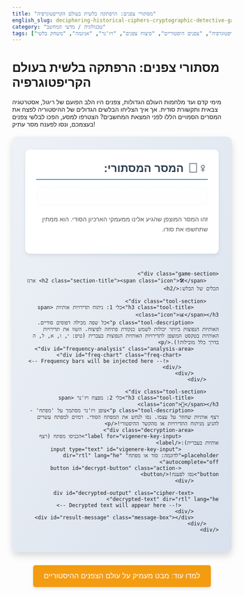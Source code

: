 ```yaml
---
title: "מסתורי צפנים: הרפתקה בלשית בעולם הקריפטוגרפיה"
english_slug: deciphering-historical-ciphers-cryptographic-detective-game
category: "טכנולוגיה / מדעי המחשב"
tags: ["קריפטוגרפיה", "צפנים היסטוריים", "פיצוח צפנים", "ויז'נר", "אניגמה", "משחק בלשי"]
---
```

# מסתורי צפנים: הרפתקה בלשית בעולם הקריפטוגרפיה

מימי קדם ועד מלחמות העולם הגדולות, צפנים היו הלב הפועם של ריגול, אסטרטגיה צבאית ותקשורת סודית. אך איך הצליחו הבלשים הגדולים של ההיסטוריה לפצח את המסרים הסמויים הללו לפני המצאת המחשבים? הצטרפו למסע, הפכו לבלשי צפנים בעצמכם, ונסו לפענח מסר עתיק!

<div id="cipher-game-app" class="game-container">
    <div class="game-section">
        <h2 class="section-title"><span class="icon">🕵️‍♀️</span> המסר המסתורי:</h2>
        <div id="ciphertext-display" class="cipher-text fade-in"></div>
        <p class="section-description">זהו המסר המוצפן שהגיע אלינו ממעמקי הארכיון הסודי. הוא ממתין שתחשפו את סודו.</p>
    </div>

    <div class="game-section">
        <h2 class="section-title"><span class="icon">🛠️</span> ארגז הכלים של הבלש:</h2>

        <div class="tool-section">
            <h3 class="tool-title">כלי 1: ניתוח תדירויות אותיות <span class="icon">📊</span></h3>
            <p class="tool-description">כל שפה מכילה דפוסים סודיים. האותיות הנפוצות ביותר יכולות לשמש כנקודת פתיחה לפיצוח. השוו את תדירויות האותיות בטקסט המוצפן לתדירויות האותיות הנפוצות בעברית (טיפ: י, ו, א, ל, ה בדרך כלל מובילות!).</p>
            <div id="frequency-analysis" class="analysis-area">
                <div id="freq-chart" class="freq-chart">
                    <!-- Frequency bars will be injected here -->
                </div>
            </div>
        </div>

        <div class="tool-section">
            <h3 class="tool-title">כלי 2: מפצח ויז'נר <span class="icon">🔐</span></h3>
            <p class="tool-description">צופן ויז'נר מסתמך על 'מפתח' - רצף אותיות שחוזר על עצמו. נסו לנחש את המפתח הסודי. רמזים למפתח עשויים להגיע מניתוח התדירויות או מהקשר ההיסטורי!</p>
            <div class="decryption-area">
                <label for="vigenere-key-input">הכניסו מפתח (רצף אותיות בעברית):</label>
                <input type="text" id="vigenere-key-input" placeholder="לדוגמה: סוד או מפתח" dir="rtl" lang="he" autocomplete="off">
                <button id="decrypt-button" class="action-button">נסו לפענח!</button>
            </div>

            <div id="decrypted-output" class="cipher-text decrypted-text" dir="rtl" lang="he">
                <!-- Decrypted text will appear here -->
            </div>
            <div id="result-message" class="message-box"></div>
        </div>
    </div>
</div>

<style>
    /* כללי */
    #cipher-game-app {
        font-family: 'Arial', sans-serif;
        direction: rtl;
        text-align: right;
        margin: 20px auto;
        padding: 30px;
        border: none;
        border-radius: 12px;
        background: linear-gradient(to bottom right, #eef2f7, #d8e1ed); /* Soft gradient */
        box-shadow: 0 8px 16px rgba(0, 0, 0, 0.15); /* Subtle shadow */
        max-width: 800px; /* Limit width for better readability */
    }

    .game-container {
        /* Add some flex/grid if sections need layout control */
        display: flex;
        flex-direction: column;
        gap: 25px; /* Space between main sections */
    }

    .game-section {
        background-color: #ffffff;
        padding: 25px;
        border-radius: 10px;
        box-shadow: 0 4px 8px rgba(0, 0, 0, 0.08);
    }

    .section-title, .tool-title {
        color: #2c3e50; /* Darker blue */
        margin-top: 0;
        margin-bottom: 15px;
        font-size: 1.8em;
        border-bottom: 2px solid #3498db; /* Accent line */
        padding-bottom: 8px;
        display: flex;
        align-items: center;
    }

    .tool-title {
         font-size: 1.4em;
         border-bottom: 1px dashed #bdc3c7; /* Lighter accent */
    }

    .icon {
        margin-left: 10px;
        font-size: 1.2em; /* Adjust size relative to title */
    }

    .section-description, .tool-description {
        color: #555;
        line-height: 1.6;
        margin-bottom: 20px;
    }

    .cipher-text {
        border: 2px dashed #3498db; /* Vibrant blue dashed border */
        padding: 20px;
        margin-bottom: 20px;
        background-color: #ecf0f1; /* Light gray/blue background */
        font-family: 'Courier New', monospace;
        white-space: pre-wrap;
        word-break: break-word;
        font-size: 1.1em;
        color: #2c3e50;
        border-radius: 6px;
        overflow-x: auto; /* Prevent overflow on small screens */
    }

    .decrypted-text {
         background-color: #d5e5f0; /* Slightly different shade */
         min-height: 3em; /* Ensure space for output */
    }


    /* Tool-specific styles */
    .tool-section {
        margin-bottom: 25px;
        padding: 20px;
        border: 1px solid #e0e0e0; /* Light grey border */
        border-radius: 8px;
        background-color: #fcfcfc; /* White background */
        box-shadow: inset 0 1px 3px rgba(0,0,0,0.05); /* Subtle inset shadow */
    }

    .analysis-area, .decryption-area {
        margin-top: 15px;
        padding-top: 15px;
        border-top: 1px dashed #eee;
    }


    input[type="text"] {
        padding: 10px 12px;
        margin-left: 15px;
        border: 1px solid #bdc3c7;
        border-radius: 5px;
        font-size: 1em;
        transition: border-color 0.3s ease, box-shadow 0.3s ease;
        width: calc(100% - 150px); /* Adjust width */
        max-width: 300px; /* Max width for input */
    }

     input[type="text"]:focus {
         border-color: #3498db;
         box-shadow: 0 0 8px rgba(52, 152, 219, 0.3);
         outline: none; /* Remove default outline */
     }

    .action-button {
        padding: 12px 25px;
        background-color: #2ecc71; /* Green button */
        color: white;
        border: none;
        border-radius: 5px;
        cursor: pointer;
        font-size: 1.1em;
        transition: background-color 0.3s ease, transform 0.1s ease;
        box-shadow: 0 4px 6px rgba(0, 0, 0, 0.1);
    }

    .action-button:hover {
        background-color: #27ae60; /* Darker green */
        box-shadow: 0 5px 8px rgba(0, 0, 0, 0.15);
    }

    .action-button:active {
        transform: scale(0.98); /* Slight press effect */
    }

    .message-box {
        margin-top: 20px;
        padding: 15px;
        border-radius: 6px;
        font-weight: bold;
        text-align: center;
        transition: background-color 0.3s ease, color 0.3s ease;
    }

    .message-box.error {
        background-color: #fdedec; /* Light red */
        color: #c0392b; /* Dark red */
        border: 1px solid #e74c3c;
    }

    .message-box.success {
        background-color: #e8f8f5; /* Light green */
        color: #27ae60; /* Dark green */
         border: 1px solid #2ecc71;
        animation: tada 1s cubic-bezier(0.68, -0.55, 0.27, 1.55); /* Add success animation */
    }

    @keyframes tada {
      from { transform: scale3d(1, 1, 1); }
      10%, 20% { transform: scale3d(.9, .9, .9) rotate3d(0, 0, 1, -3deg); }
      30%, 50%, 70%, 90% { transform: scale3d(1.1, 1.1, 1.1) rotate3d(0, 0, 1, 3deg); }
      40%, 60%, 80% { transform: scale3d(1.1, 1.1, 1.1) rotate3d(0, 0, 1, -3deg); }
      to { transform: scale3d(1, 1, 1); }
    }


    /* Frequency Chart Styles */
    .freq-chart {
        display: flex;
        height: 120px; /* Taller bars */
        align-items: flex-end;
        border-bottom: 2px solid #bdc3c7;
        margin-top: 15px;
        padding-bottom: 8px;
        gap: 3px; /* More space */
        overflow-x: auto; /* Allow scrolling if too many bars */
        padding-left: 15px; /* Space for bars/labels */
         scrollbar-width: thin; /* Make scrollbar thinner */
         scrollbar-color: #3498db #ecf0f1; /* Custom scrollbar colors */
    }

    .freq-chart::-webkit-scrollbar {
        height: 8px;
    }

    .freq-chart::-webkit-scrollbar-track {
        background: #ecf0f1;
        border-radius: 10px;
    }

    .freq-chart::-webkit-scrollbar-thumb {
        background: #3498db;
        border-radius: 10px;
    }


    .freq-bar {
        flex-shrink: 0; /* Prevent bars from shrinking */
        width: 25px; /* Fixed width for bars */
        background-color: #3498db; /* Blue bars */
        position: relative;
        display: flex;
        justify-content: center;
        align-items: flex-start;
        color: #2c3e50;
        font-size: 0.9em;
        text-align: center;
        cursor: pointer; /* Indicate interactivity */
        transition: background-color 0.3s ease, transform 0.3s ease, height 0.8s ease; /* Smooth transitions */
        border-top-left-radius: 3px;
        border-top-right-radius: 3px;
        min-height: 5px; /* Minimum height even if count is 0 */
    }

    .freq-bar:hover {
        background-color: #2980b9; /* Darker blue on hover */
        transform: translateY(-5px); /* Slight lift effect */
    }

     .freq-bar span {
        position: absolute;
        bottom: -25px; /* Position below the bar */
        font-weight: bold;
        font-size: 1em;
        color: #555;
        transition: color 0.3s ease;
    }

    .freq-bar:hover span {
         color: #000;
    }

    .freq-bar::before {
        content: attr(data-info); /* Use data-info for percentage/count */
        position: absolute;
        top: -30px; /* Position above the bar */
        left: 50%;
        transform: translateX(-50%);
        background-color: rgba(44, 62, 80, 0.9); /* Dark background */
        color: white;
        padding: 5px 8px;
        border-radius: 4px;
        white-space: nowrap;
        opacity: 0;
        pointer-events: none;
        transition: opacity 0.3s ease, top 0.3s ease;
        font-size: 0.9em;
        z-index: 10; /* Ensure tooltip is above other elements */
    }

    .freq-bar:hover::before {
        opacity: 1;
        top: -40px; /* Move up slightly on hover */
    }

    .fade-in {
        animation: fadeIn 1.5s ease-out;
    }

    @keyframes fadeIn {
        from { opacity: 0; }
        to { opacity: 1; }
    }

     /* Explanation Toggle Button */
    #toggle-explanation {
        display: block;
        margin: 30px auto 20px auto; /* More space around */
        padding: 15px 25px;
        font-size: 1.2em;
        background-color: #f39c12; /* Orange button */
        color: white;
        border: none;
        border-radius: 5px;
        cursor: pointer;
        transition: background-color 0.3s ease, transform 0.1s ease;
        box-shadow: 0 4px 6px rgba(0, 0, 0, 0.1);
    }
     #toggle-explanation:hover {
        background-color: #e67e22; /* Darker orange */
         box-shadow: 0 5px 8px rgba(0, 0, 0, 0.15);
    }
     #toggle-explanation:active {
        transform: scale(0.98); /* Slight press effect */
    }


    /* Explanation Section */
    #explanation {
        margin-top: 20px;
        padding: 30px;
        border: none;
        border-radius: 12px;
        background-color: #ecf0f1; /* Light background */
        box-shadow: 0 4px 8px rgba(0, 0, 0, 0.1);
        display: none; /* Initially hidden */
        line-height: 1.7;
        color: #333;
         max-width: 800px;
         margin-left: auto;
         margin-right: auto;
    }

    #explanation h2 {
         color: #2c3e50;
         margin-bottom: 15px;
         font-size: 2em;
         border-bottom: 2px solid #bdc3c7;
         padding-bottom: 10px;
    }

     #explanation h3 {
         color: #34495e; /* Slightly lighter dark blue */
         margin-top: 25px;
         margin-bottom: 10px;
         font-size: 1.5em;
         border-bottom: 1px dashed #bdc3c7;
         padding-bottom: 5px;
     }


    #explanation p {
        margin-bottom: 15px;
        line-height: 1.7;
    }

    #explanation ul {
        margin-bottom: 15px;
        padding-right: 25px; /* Hebrew list style */
        list-style-type: disc; /* Use discs */
    }

    #explanation li {
        margin-bottom: 10px;
    }

    #explanation strong {
        color: #2c3e50; /* Emphasize key terms */
    }

    /* Responsive adjustments */
    @media (max-width: 600px) {
        #cipher-game-app, #explanation {
            padding: 20px;
        }
        .section-title {
            font-size: 1.6em;
        }
         .tool-title {
             font-size: 1.3em;
         }
        .action-button {
            width: 100%;
            margin-top: 15px;
        }
        input[type="text"] {
            width: calc(100% - 24px); /* Full width minus padding */
             margin-left: 0;
             margin-bottom: 15px;
             display: block; /* Stack input and button */
             max-width: none;
        }
         .decryption-area label {
             display: block;
             margin-bottom: 5px;
         }
        .freq-chart {
            height: 100px;
        }
        .freq-bar {
             width: 20px; /* Slightly thinner bars */
         }
         .freq-bar span {
             bottom: -20px;
             font-size: 0.9em;
         }
         .freq-bar::before {
             top: -25px;
             font-size: 0.8em;
         }
          .freq-bar:hover::before {
             top: -35px;
         }
        #toggle-explanation {
            font-size: 1em;
            padding: 12px 20px;
        }
    }

</style>

<button id="toggle-explanation">למדו עוד: מבט מעמיק על עולם הצפנים ההיסטוריים</button>

<div id="explanation">
    <h2>הסבר: צלילה לעומק עולם הצפנים ההיסטוריים</h2>

    <h3>מהי הצפנה ולמה היא הייתה כה חשובה?</h3>
    <p><strong>הצפנה</strong> היא אמנות הפיכת מידע לקוד סודי שרק הנמען המיועד יכול לקרוא. לאורך ההיסטוריה, היכולת לשלוח ולקבל מסרים סודיים שינתה את מהלך הקרבות, השפיעה על החלטות פוליטיות גורליות, ואף הכריעה מלחמות. ממגילות עתיקות במצרים ועד מכונות מסתוריות כמו האניגמה, הצפנה הייתה כלי הכרחי למי שהיה לו מידע חשוב להסתיר.</p>

    <h3>צפנים קלאסיים: מהקל למורכב</h3>
    <p>הצפנים הראשונים היו פשוטים יחסית. <strong>צופן החלפה פשוט</strong> (כמו צופן קיסר המפורסם) פשוט החליף כל אות באות אחרת באופן קבוע. למשל, כל א' הפכה ל-ד', כל ב' ל-ה', וכן הלאה. זה נשמע בטוח, אך מספיק טקסט מוצפן מאפשר להשתמש בשיטה גאונית: <strong>ניתוח תדירויות</strong>. מכיוון שגם בשפה מוצפנת תדירויות האותיות המקוריות נשמרות (האות הכי נפוצה בטקסט המוצפן היא כנראה ההצפנה של האות הכי נפוצה בשפת המקור), ניתן "לשבור" צפנים כאלה בקלות יחסית על ידי ספירת האותיות.</p>

    <p><strong>צופן ויז'נר</strong> עלה מדרגה. במקום החלפה אחת קבועה, הוא השתמש בסדרה של החלפות, המשתנות בהתאם ל"מפתח" - מילה או ביטוי סודי. כל אות בטקסט המקור הוצפנה באמצעות "הסטה" באלפבית, כשההסטה נקבעה על ידי האות המקבילה במפתח (שחוזר על עצמו). כך, אותה אות בטקסט המקור יכלה להיות מוצפנת לאותיות שונות בטקסט המוצפן, מה שהפך את ניתוח התדירויות הפשוט לבלתי יעיל. במשך מאות שנים הוא נחשב ל"בלתי ניתן לפיצוח" ("le chiffre indéchiffrable").</p>

    <h3>פיצוח ויז'נר: האשליה נשברת</h3>
    <p>האשליה של ויז'נר נשברה בזכות תובנות מתמטיות. השיטה המרכזית לפיצוח היא מציאת אורך המפתח. <strong>מבחן קסיסקי</strong> הוא טכניקה קלאסית שמזהה רצפים חוזרים בטקסט המוצפן. אם אותו רצף הופיע בטקסט המקור והוצפן עם אותה סדרה של אותיות מהמפתח, המרחק ביניהם יהיה כפולה של אורך המפתח. לאחר שמוצאים את אורך המפתח (נניח N), ניתן לפצל את הטקסט המוצפן ל-N "תת-טקסטים". כל תת-טקסט למעשה הוצפן בצופן החלפה פשוט (כי הוא מוצפן תמיד עם אותה אות מהמפתח)! עכשיו, ניתן להשתמש בניתוח תדירויות על כל אחד מהתת-טקסטים הללו בנפרד כדי לחשוף את ההחלפה המתאימה, ודרכה - את אות המפתח המתאימה.</p>

    <h3>המעבר לעידן המכונות והמחשבים</h3>
    <p>במאה ה-20, מכונות הצפנה כמו <strong>האניגמה</strong> הגרמנית הביאו את הקריפטוגרפיה הקלאסית לשיאה. מכונות אלו יצרו החלפות מורכבות שהשתנו בכל אות, מה שהפך פיצוח ידני לבלתי אפשרי. פיצוח האניגמה, מאמץ משותף שכלל גאונים כמו אלן טיורינג ושימוש בטכניקות מתמטיות מתקדמות ובמכונות חישוב ראשוניות (כמו הקולוסוס), היה הישג קריפטוגרפי אדיר שנחשב לאחד הגורמים המרכזיים לקיצור מלחמת העולם השנייה.</p>

    <p>כיום, הקריפטוגרפיה המודרנית נשענת על עקרונות מתמטיים מורכבים בהרבה (כמו תורת המספרים ואלגוריתמים קשים לפתרון חישובי) ולא על החלפות פשוטות. צפנים מודרניים (כמו AES, RSA) מאבטחים את התקשורת הדיגיטלית שלנו בכל רגע, והם חסינים בפני השיטות הקלאסיות של ניתוח תדירויות ומבחן קסיסקי. המעבר הזה הפך את עולם אבטחת המידע למורכב ובטוח פי כמה.</p>
</div>

<script>
    document.addEventListener('DOMContentLoaded', () => {
        const ciphertextDisplay = document.getElementById('ciphertext-display');
        const freqChart = document.getElementById('freq-chart');
        const keyInput = document.getElementById('vigenere-key-input');
        const decryptButton = document.getElementById('decrypt-button');
        const decryptedOutput = document.getElementById('decrypted-output');
        const resultMessage = document.getElementById('result-message');
        const explanationDiv = document.getElementById('explanation');
        const toggleExplanationButton = document.getElementById('toggle-explanation');

        // Hebrew alphabet - ensure consistent order
        const alphabet = "אבגדהוזחטיכלמנסעפצקרשת"; // 22 letters
        const alphabetMap = {};
        alphabet.split('').forEach((letter, index) => {
            alphabetMap[letter] = index;
        });

        // --- Game Setup ---
        // Use a more "historic" or intriguing original message
        const originalMessage = "הניצחון שייך למי שמפצח את המסר בטרם עת";
        // Use a slightly longer, but findable key related to the message or context
        const secretKey = "פיצוח"; // Key related to the message
        let ciphertext = "";
        // Normalize message to contain only Hebrew letters for encryption
        const normalizedMessage = originalMessage.split('').filter(char => alphabetMap[char] !== undefined).join('');

        // Encrypt using Vigenère
        for (let i = 0; i < normalizedMessage.length; i++) {
            const messageChar = normalizedMessage[i];
            const keyChar = secretKey[i % secretKey.length];

            const messageIndex = alphabetMap[messageChar];
            const keyIndex = alphabetMap[keyChar];

            // Check if characters are in the Hebrew alphabet map
            if (messageIndex !== undefined && keyIndex !== undefined) {
                const encryptedIndex = (messageIndex + keyIndex) % alphabet.length;
                ciphertext += alphabet[encryptedIndex];
            }
             // If the character wasn't in the normalized message, it's ignored.
             // If we normalized differently, we'd handle non-alphabet chars here.
        }

        ciphertextDisplay.textContent = ciphertext;

        // --- Frequency Analysis Tool ---
        function analyzeFrequency(text) {
            const frequency = {};
            for (const char of alphabet) {
                frequency[char] = 0;
            }
            let totalLetters = 0;
            for (const char of text) {
                if (alphabetMap[char] !== undefined) {
                    frequency[char]++;
                    totalLetters++;
                }
            }

            const freqData = Object.keys(frequency).map(char => ({
                char: char,
                count: frequency[char],
                percentage: totalLetters > 0 ? (frequency[char] / totalLetters) * 100 : 0
            })).sort((a, b) => alphabet.indexOf(a.char) - alphabet.indexOf(b.char)); // Sort by alphabet order for chart consistency

            return freqData;
        }

        function displayFrequency(freqData) {
            freqChart.innerHTML = ''; // Clear previous chart
            const maxCount = Math.max(...freqData.map(item => item.count));
            const minHeight = 5; // Minimum height for a bar (in px or percentage)

            freqData.forEach(item => {
                const bar = document.createElement('div');
                bar.classList.add('freq-bar');
                 // Calculate height: scale relative to max, ensure min height
                const barHeightPercentage = maxCount > 0 ? (item.count / maxCount) * (100 - minHeight/1.2) + minHeight/1.2 : minHeight/1.2; // Scale between minHeight and 100%
                bar.style.height = `${barHeightPercentage}%`;
                bar.setAttribute('data-count', item.count);
                bar.setAttribute('data-info', `${item.char}: ${item.count} (${item.percentage.toFixed(1)}%)`); // Info for tooltip

                const span = document.createElement('span');
                span.textContent = item.char;
                bar.appendChild(span);

                freqChart.appendChild(bar);

                // Optional: Add animation delay for staggered effect
                // bar.style.animationDelay = `${Math.random() * 0.5}s`;
            });

            // Trigger bar height animation after they are added to the DOM
            setTimeout(() => {
                 freqChart.querySelectorAll('.freq-bar').forEach(bar => {
                    // Force reflow to ensure transition works on initial height
                    // bar.offsetHeight;
                     // Height is already set, CSS transition handles it.
                 });
            }, 10); // Small delay
        }

        const ciphertextFreq = analyzeFrequency(ciphertext);
        displayFrequency(ciphertextFreq);

        // --- Decryption Tool (Vigenère) ---
        function decryptVigenere(text, key) {
            let decryptedText = "";
            const normalizedKey = key.trim().toUpperCase().split('').filter(char => alphabetMap[char] !== undefined).join(''); // Normalize and validate key
            if (normalizedKey.length === 0) {
                return "הכניסו מפתח תקין (אותיות בעברית).";
            }

            for (let i = 0; i < text.length; i++) {
                const textChar = text[i];
                // Cycle through the normalized key
                const keyChar = normalizedKey[i % normalizedKey.length];

                const textIndex = alphabetMap[textChar];
                const keyIndex = alphabetMap[keyChar];

                if (textIndex !== undefined && keyIndex !== undefined) {
                    // Vigenère decryption formula: (C - K) mod N
                    // Ensure result is non-negative: (C - K + N) mod N
                    const decryptedIndex = (textIndex - keyIndex + alphabet.length) % alphabet.length;
                    decryptedText += alphabet[decryptedIndex];
                } else {
                     // This case shouldn't happen if ciphertext only contains alphabet chars
                     // but good practice to handle potential non-alphabet chars
                     decryptedText += textChar; // Keep original char if not in alphabet
                }
            }
             // Add spaces back *roughly* based on original message length sections.
             // This is a very simple approximation for display.
             const chunkSize = Math.ceil(normalizedMessage.length / (originalMessage.split(' ').length || 1)) + 2; // Estimate chunk size
             let formattedDecrypted = "";
             for(let i = 0; i < decryptedText.length; i += chunkSize) {
                 formattedDecrypted += decryptedText.substring(i, i + chunkSize) + " ";
             }
             return formattedDecrypted.trim(); // Trim trailing space

        }

        decryptButton.addEventListener('click', () => {
            const userKey = keyInput.value.trim().toUpperCase(); // Normalize input key
            const decryptedAttempt = decryptVigenere(ciphertext, userKey);
            decryptedOutput.textContent = decryptedAttempt;

            // Check if the decryption is correct by comparing the normalized decrypted text
            // with the normalized original message. This avoids issues with spaces/punctuation.
            const normalizedDecryptedAttempt = decryptedAttempt.split('').filter(char => alphabetMap[char] !== undefined).join('');
            const isCorrect = normalizedDecryptedAttempt === normalizedMessage;


            if (userKey.length === 0 || userKey.split('').filter(char => alphabetMap[char] !== undefined).join('').length === 0) {
                 resultMessage.textContent = "בלש יקר, עליך להכניס מפתח (אותיות בעברית) כדי לנסות לפענח!";
                 resultMessage.className = 'message-box error'; // Reset classes
            } else if (isCorrect) {
                 resultMessage.textContent = `משימה הושלמה! המפתח "${secretKey}" נכון! המסר המקורי הוא: ${originalMessage}`; // Show original message on success
                 resultMessage.className = 'message-box success'; // Reset classes
                 resultMessage.classList.add('success'); // Add success class for animation/styling
            } else {
                 resultMessage.textContent = "המפתח אינו נכון. המסר עדיין מוצפן. נסו שנית או השתמשו בכלים האחרים למציאת רמזים!";
                 resultMessage.className = 'message-box error'; // Reset classes
                 resultMessage.classList.add('error'); // Add error class for styling
            }
        });

         // Allow pressing Enter in key input
         keyInput.addEventListener('keypress', function(event) {
            if (event.key === 'Enter') {
                event.preventDefault(); // Prevent form submission
                decryptButton.click();
            }
         });


        // --- Explanation Toggle ---
        toggleExplanationButton.addEventListener('click', () => {
            const isHidden = explanationDiv.style.display === 'none' || explanationDiv.style.display === '';
            explanationDiv.style.display = isHidden ? 'block' : 'none';
            toggleExplanationButton.textContent = isHidden ? 'הסתר פרטים על עולם הצפנים' : 'למדו עוד: מבט מעמיק על עולם הצפנים ההיסטוריים';
             // Optional: Scroll to explanation if showing it
             if (isHidden) {
                 explanationDiv.scrollIntoView({ behavior: 'smooth', block: 'start' });
             }
        });

         // Initialize explanation as hidden on page load
         explanationDiv.style.display = 'none';
    });
</script>
```